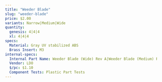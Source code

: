 ```yaml
---
title: "Weeder Blade"
slug: "weeder-blade"
price: $2.00
variants: Narrow|Medium|Wide
quantity:
  genesis: 4|4|4
  xl: 4|4|4
specs:
  Material: Gray UV stabilized ABS
  Brass Insert: M3
internal-specs:
  Internal Part Name: Weeder Blade (Wide) Rev A|Weeder Blade (Medium) Rev A|Weeder Blade (Medium) Rev A
  Vendor: LDO
  $/pc: $1.10
  Component Tests: Plastic Part Tests
---
```

